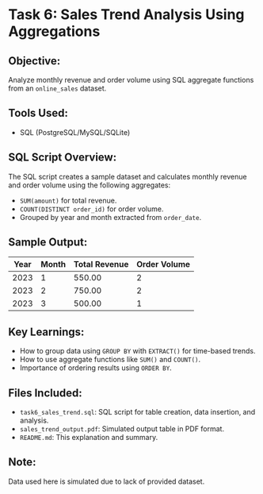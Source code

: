 # Task 6: Sales Trend Analysis Using Aggregations

## Objective:
Analyze monthly revenue and order volume using SQL aggregate functions from an `online_sales` dataset.

## Tools Used:
- SQL (PostgreSQL/MySQL/SQLite)

## SQL Script Overview:
The SQL script creates a sample dataset and calculates monthly revenue and order volume using the following aggregates:
- `SUM(amount)` for total revenue.
- `COUNT(DISTINCT order_id)` for order volume.
- Grouped by year and month extracted from `order_date`.

## Sample Output:
| Year | Month | Total Revenue | Order Volume |
|------|-------|----------------|---------------|
| 2023 | 1     | 550.00         | 2             |
| 2023 | 2     | 750.00         | 2             |
| 2023 | 3     | 500.00         | 1             |

## Key Learnings:
- How to group data using `GROUP BY` with `EXTRACT()` for time-based trends.
- How to use aggregate functions like `SUM()` and `COUNT()`.
- Importance of ordering results using `ORDER BY`.

## Files Included:
- `task6_sales_trend.sql`: SQL script for table creation, data insertion, and analysis.
- `sales_trend_output.pdf`: Simulated output table in PDF format.
- `README.md`: This explanation and summary.

## Note:
Data used here is simulated due to lack of provided dataset.
